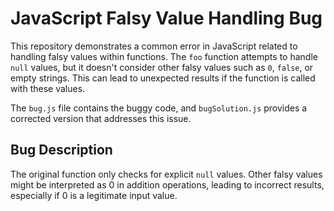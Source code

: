 # JavaScript Falsy Value Handling Bug

This repository demonstrates a common error in JavaScript related to handling falsy values within functions.  The `foo` function attempts to handle `null` values, but it doesn't consider other falsy values such as `0`, `false`, or empty strings. This can lead to unexpected results if the function is called with these values.

The `bug.js` file contains the buggy code, and `bugSolution.js` provides a corrected version that addresses this issue.

## Bug Description

The original function only checks for explicit `null` values.  Other falsy values might be interpreted as 0 in addition operations, leading to incorrect results, especially if 0 is a legitimate input value.